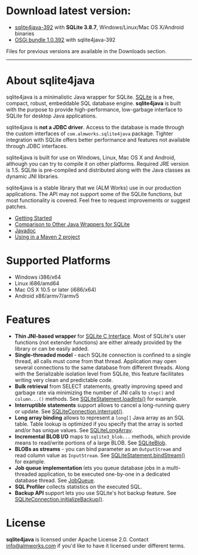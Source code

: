 # Download latest version:

  * [sqlite4java-392](https://d1.almworks.com/.files/sqlite4java/sqlite4java-392.zip) with **SQLite 3.8.7**, Windows/Linux/Mac OS X/Android binaries
  * [OSGi bundle 1.0.392](https://d1.almworks.com/.files/sqlite4java/com.almworks.sqlite4java-1.0.392.jar) with sqlite4java-392

Files for previous versions are available in the Downloads section.


---


# About sqlite4java

sqlite4java is a minimalistic Java wrapper for SQLite. [SQLite](http://sqlite.org) is a free, compact, robust, embeddable SQL database engine. **sqlite4java** is built with the purpose to provide high-performance, low-garbage interface to SQLite for desktop Java applications.

sqlite4java is **not a JDBC driver**. Access to the database is made through the custom interfaces of `com.almworks.sqlite4java` package. Tighter integration with SQLite offers better performance and features not available through JDBC interfaces.

sqlite4java is built for use on Windows, Linux, Mac OS X and Android, although you can try to compile it on other platforms. Required JRE version is 1.5. SQLite is pre-compiled and distributed along with the Java classes as dynamic JNI libraries.

sqlite4java is a stable library that we (ALM Works) use in our production applications. The API may not support some of the SQLite functions, but most functionality is covered. Feel free to request improvements or suggest patches.

  * [Getting Started](GettingStarted.md)
  * [Comparison to Other Java Wrappers for SQLite](ComparisonToOtherWrappers.md)
  * [Javadoc](http://almworks.com/sqlite4java/javadoc/index.html)
  * [Using in a Maven 2 project](UsingWithMaven.md)

# Supported Platforms

  * Windows i386/x64
  * Linux i686/amd64
  * Mac OS X 10.5 or later (i686/x64)
  * Android x86/armv7/armv5

# Features

  * **Thin JNI-based wrapper** for [SQLite C Interface](http://sqlite.org/c3ref/funclist.html). Most of SQLite's user functions (not extender functions) are either already provided by the library or can be easily added.
  * **Single-threaded model** - each SQLite connection is confined to a single thread, all calls must come from that thread. Application may open several connections to the same database from different threads. Along with the Serializable isolation level from SQLite, this feature facilitates writing very clean and predictable code.
  * **Bulk retrieval** from SELECT statements, greatly improving speed and garbage rate via minimizing the number of JNI calls to `step()` and `column...()` methods. See  [SQLiteStatement.loadInts()](http://almworks.com/sqlite4java/javadoc/index.html) for example.
  * **Interruptible statements** support allows to cancel a long-running query or update. See [SQLiteConnection.interrupt()](http://almworks.com/sqlite4java/javadoc/index.html).
  * **Long array binding** allows to represent a `long[]` Java array as an SQL table. Table lookup is optimized if you specify that the array is sorted and/or has unique values. See [SQLiteLongArray](http://almworks.com/sqlite4java/javadoc/index.html).
  * **Incremental BLOB I/O** maps to `sqlite3_blob...` methods, which provide means to read/write portions of a large BLOB. See [SQLiteBlob](http://almworks.com/sqlite4java/javadoc/index.html).
  * **BLOBs as streams** - you can bind parameter as an `OutputStream` and read column value as `InputStream`. See [SQLiteStatement.bindStream()](http://almworks.com/sqlite4java/javadoc/index.html) for example.
  * **Job queue implementation** lets you queue database jobs in a multi-threaded application, to be executed one-by-one in a dedicated database thread. See [JobQueue](JobQueue.md).
  * **SQL Profiler** collects statistics on the executed SQL.
  * **Backup API** support lets you use SQLite's hot backup feature. See [SQLiteConnection.initializeBackup()](http://almworks.com/sqlite4java/javadoc/index.html).


# License

**sqlite4java** is licensed under Apache License 2.0. Contact info@almworks.com if you'd like to have it licensed under different terms.
